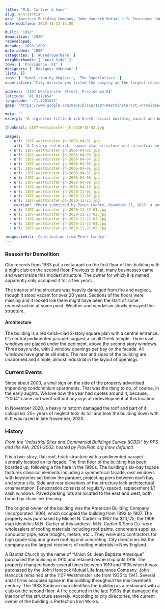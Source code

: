 ```yaml
---
title: "M.N. Cartier & Sons"
slug: m-n-cartier
aka: "American Building Company, John Hancock Mutual Life Insurance Company"
date-modified: 2020-11-23 12:00

built: '1892'
demolition: '2020'
redeveloped: 
decade: '1890-1899'
date-added: '2006'
categories: [ '#UsedToBeThere' ]
neighborhoods: [ 'West Side' ]
town: [ 'Providence, RI' ]
designers: [ 'Designer Unknown' ]
lists: []
tags: [ 'Demolition by Neglect', 'The Superlatives' ]
superlative: 'City directories listed the company as the largest receivers of roofing materials in New England'

address: '1107 Westminster Street, Providence RI'
latitude: '41.8172654'
longitude: '-71.4291047'
gmap: "https://www.google.com/maps/place/1107+Westminster+St,+Providence,+RI+02909/@41.8172654,-71.4291047,17z/data=!3m1!4b1!4m5!3m4!1s0x89e445768008e1b1:0x760c6bed5251dc0f!8m2!3d41.8172654!4d-71.426916"

meta: ""
excerpt: "A neglected little brick Greek-revival building vacant and boarded up since a fire in the 1990s succumbed to extensive roof damage in 2020"

thumbnail: 1107-westminster-jh-2020-11-02.jpg

images:
  - url: 1107-westminster-jh-2006-04-01.jpg
    alt: 'A 2-story red brick, square plan structure with a central entrance. Three bays across of 2 windows each. The center bay is toppped with a triangular pediment ornament in the style of a Greek temple. Three oval windows are grouped below this pediment.'
  - url: 1107-westminster-jh-2006-04-02.jpg
  - url: 1107-westminster-jh-2006-04-03.jpg
  - url: 1107-westminster-jh-2006-04-04.jpg
  - url: 1107-westminster-jh-2006-04-05.jpg
  - url: 1107-westminster-jh-2006-04-06.jpg
  - url: 1107-westminster-jh-2006-04-07.jpg
  - url: 1107-westminster-jh-2006-04-08.jpg
  - url: 1107-westminster-jh-2006-04-09.jpg
  - url: 1107-westminster-jh-2006-04-10.jpg
  - url: 1107-westminster-jh-2020-11-01.jpg
  - url: 1107-westminster-jh-2020-11-02.jpg
  - url: 1107-westminster-pl-2020-11-23.jpg
    caption: 'Photo submitted by Peter Landry, November 23, 2020. A portion of the roof has collapsed from heavy rain and wind.'
  - url: 1107-westminster-jh-2020-11-27-01.jpg
  - url: 1107-westminster-jh-2020-11-27-02.jpg
  - url: 1107-westminster-jh-2020-11-27-03.jpg
  - url: 1107-westminster-jh-2020-11-27-04.jpg
  - url: 1107-westminster-jh-2020-11-27-05.jpg

imagescredit: 'Contribution from Peter Landry'
---
```


### Reason for Demolition

City records from 1983 put a restaurant on the first floor of this building with a night club on the second floor. Previous to that, many businesses came and went inside this modest structure. The owner for which it is named apparently only occupied it for a few years. 

The interior of the structure was heavily damaged from fire and neglect, though it stood vacant for over 20 years. Sections of the floors were missing and it looked like there might have been the start of some reconstruction at some point. Weather and vandalism slowly decayed the structure. 

#### Architecture

The building is a red-brick-clad 2-story square plan with a central entrance. It’s central pedimented parapet suggest a small Greek temple. Three oval windows are placed under the pediment, above the second story windows. Three bays wide, with 2 window openings per bay on the facade. All windows have granite sill slabs. The rear and sides of the building are unadorned and simple, almost industrial in the layout of openings. 


### Current Events

Since about 2003, a vinyl sign on the side of the property advertised impending condominium apartments. That was the thing to do, of course, in the early aughts. We love how the year had quotes around it, because, “2004” came and went without any sign of redevelopment at this location. 

In November 2020, a heavy rainstorm damaged the roof and part of it collapsed. 20+ years of neglect took its toll and took the building down with it. It was razed in late November, 2020. 


### History

_From the “Industrial Sites and Commercial Buildings Survey (ICBS)” by PPS and the AIA, 2001-2002, hosted by ProvPlan.org (now defunct)_

It is a two-story, flat-roof, brick structure with a pedimented parapet centrally located on its façade. The first floor of the building has been boarded up, following a fire here in the 1990s. The building’s six-bay façade features classical elements including a symmetrical façade, oval windows with keystones set below the parapet, projecting piers between each bay, and stone sills. Side and rear elevations of the structure lack architectural ornamentation. Fenestration consists of regularly-spaced, replacement 1/1 sash windows. Paved parking lots are located to the east and west, both bound by chain link fencing.

The original owner of the building was the American Building Company (incorporated 1906), which occupied the building from 1892 to 1907. The property was purchased by Michel N. Cartier in 1907 for $13,175; the 1908 map identifies M.N. Cartier at this address. M.N. Cartier & Sons Co. were wholesalers of roofing materials including roof paints, concreters supplies, conductor pipe, eave troughs, metals, etc… They were also contractors for high grade slag and gravel roofing and concreting. City directories list the company as the largest receivers of roofing materials in New England.

A Baptist Church by the name of “Union St. Jean Baptiste Amerique” purchased the building in 1910 and retained ownership until 1919. The property changed hands several times between 1919 and 1935 when it was purchased by the John Hancock Mutual Life Insurance Company. John Hancock remained at the 1107 Westminster site from 1935 to 1941. Several small firms occupied space in the building throughout the mid-twentieth century. The 1983 Sanborn map identifies the building as a restaurant with a club on the second floor. A fire occurred in the late 1990s that damaged the interior of the structure severely. According to city directories, the current owner of the building is Perfection Iron Works.
